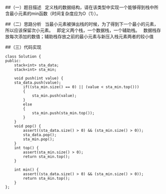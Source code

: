 ##（一）题目描述
  定义栈的数据结构，请在该类型中实现一个能够得到栈中所含最小元素的min函数（时间复杂度应为O（1））。

##（二）思路分析
  当最小元素被弹出栈的时候，为了得到下一个最小的元素，所以应该保留次小元素。
  即定义两个栈，一个数据栈，一个辅助栈。
  数据栈存放每次添加的数值；辅助栈存放之前的最小元素与新压入栈元素两者的较小值

##（三）代码实现



    class Solution {
    public:
        stack<int> sta_data;
        stack<int> sta_min;
    
        void push(int value) {
        sta_data.push(value);
            if((sta_min.size() == 0) || (value < sta_min.top()))
            {
                sta_min.push(value);
            }
            else
            {
                sta_min.push(sta_min.top());
            }
        }
        void pop() {
            assert((sta_data.size() > 0) && (sta_min.size() > 0));
            sta_data.pop();
            sta_min.pop();
        }
        int top() {
            assert(sta_min.size() > 0);
            return sta_min.top();
        }
     
        int min() {
            assert((sta_data.size() > 0) && (sta_min.size() > 0));
            return sta_min.top();
        }
    };